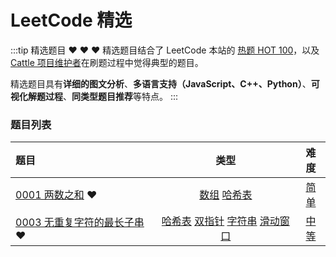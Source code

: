 # LeetCode 精选



:::tip 精选题目
:heart: :heart: :heart: 精选题目结合了 LeetCode 本站的 [热题 HOT 100](https://leetcode-cn.com/problemset/hot-100/)，以及[ Cattle 项目维护者](https://github.com/swpuLeo/cattle/graphs/contributors)在刷题过程中觉得典型的题目。

精选题目具有**详细的图文分析**、**多语言支持（JavaScript、C++、Python）**、**可视化解题过程**、**同类型题目推荐**等特点。
:::



### 题目列表

| 题目                                                         |                       类型                       |           难度            |
| :----------------------------------------------------------- | :----------------------------------------------: | :-----------------------: |
| [0001 两数之和](/solution/easy/0001-two-sum.html)  :heart:   | [数组](/art/array.html) [哈希表](/art/hash.html) |  [简单](/solution/easy/)  |
| [0003 无重复字符的最长子串](/solution/medium/0003-longest-substring-without-repeating-characters.html)  :heart: |  [哈希表]() [双指针]() [字符串]() [滑动窗口]()   | [中等](/solution/medium/) |

